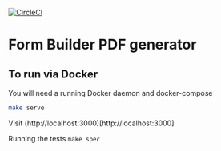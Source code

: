 [![CircleCI](https://circleci.com/gh/ministryofjustice/fb-pdf-generator/tree/master.svg?style=svg)](https://circleci.com/gh/ministryofjustice/fb-pdf-generator/tree/master)

# Form Builder PDF generator

## To run via Docker

You will need a running Docker daemon and docker-compose
```bash
make serve
```
Visit (http://localhost:3000)[http://localhost:3000]

Running the tests `make spec`
